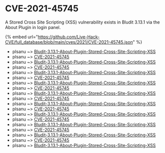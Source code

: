 # CVE-2021-45745

A Stored Cross Site Scripting (XSS) vulnerability exists in Bludit 3.13.1 via the About Plugin in login panel.

{% embed url="https://github.com/Live-Hack-CVE/full_database/blob/main/cves/2021/CVE-2021-45745.json" %}


* plsanu ~> [Bludit-3.13.1-About-Plugin-Stored-Cross-Site-Scripting-XSS](https://www.alice-snow.ru/2021/database/cve-2021-45745/bludit-3.13.1-about-plugin-stored-cross-site-scripting-xss-plsanu)
* plsanu ~> [CVE-2021-45745](https://www.alice-snow.ru/2021/database/cve-2021-45745/cve-2021-45745-plsanu)
* plsanu ~> [Bludit-3.13.1-About-Plugin-Stored-Cross-Site-Scripting-XSS](https://www.alice-snow.ru/2021/database/cve-2021-45745/bludit-3.13.1-about-plugin-stored-cross-site-scripting-xss-plsanu)
* plsanu ~> [CVE-2021-45745](https://www.alice-snow.ru/2021/database/cve-2021-45745/cve-2021-45745-plsanu)
* plsanu ~> [Bludit-3.13.1-About-Plugin-Stored-Cross-Site-Scripting-XSS](https://www.alice-snow.ru/2021/database/cve-2021-45745/bludit-3.13.1-about-plugin-stored-cross-site-scripting-xss-plsanu)
* plsanu ~> [CVE-2021-45745](https://www.alice-snow.ru/2021/database/cve-2021-45745/cve-2021-45745-plsanu)
* plsanu ~> [Bludit-3.13.1-About-Plugin-Stored-Cross-Site-Scripting-XSS](https://www.alice-snow.ru/2021/database/cve-2021-45745/bludit-3.13.1-about-plugin-stored-cross-site-scripting-xss-plsanu)
* plsanu ~> [CVE-2021-45745](https://www.alice-snow.ru/2021/database/cve-2021-45745/cve-2021-45745-plsanu)
* plsanu ~> [Bludit-3.13.1-About-Plugin-Stored-Cross-Site-Scripting-XSS](https://www.alice-snow.ru/2021/database/cve-2021-45745/bludit-3.13.1-about-plugin-stored-cross-site-scripting-xss-plsanu)
* plsanu ~> [CVE-2021-45745](https://www.alice-snow.ru/2021/database/cve-2021-45745/cve-2021-45745-plsanu)
* plsanu ~> [Bludit-3.13.1-About-Plugin-Stored-Cross-Site-Scripting-XSS](https://www.alice-snow.ru/2021/database/cve-2021-45745/bludit-3.13.1-about-plugin-stored-cross-site-scripting-xss-plsanu)
* plsanu ~> [CVE-2021-45745](https://www.alice-snow.ru/2021/database/cve-2021-45745/cve-2021-45745-plsanu)
* plsanu ~> [Bludit-3.13.1-About-Plugin-Stored-Cross-Site-Scripting-XSS](https://www.alice-snow.ru/2021/database/cve-2021-45745/bludit-3.13.1-about-plugin-stored-cross-site-scripting-xss-plsanu)
* plsanu ~> [CVE-2021-45745](https://www.alice-snow.ru/2021/database/cve-2021-45745/cve-2021-45745-plsanu)
* plsanu ~> [Bludit-3.13.1-About-Plugin-Stored-Cross-Site-Scripting-XSS](https://www.alice-snow.ru/2021/database/cve-2021-45745/bludit-3.13.1-about-plugin-stored-cross-site-scripting-xss-plsanu)
* plsanu ~> [CVE-2021-45745](https://www.alice-snow.ru/2021/database/cve-2021-45745/cve-2021-45745-plsanu)
* plsanu ~> [Bludit-3.13.1-About-Plugin-Stored-Cross-Site-Scripting-XSS](https://www.alice-snow.ru/2021/database/cve-2021-45745/bludit-3.13.1-about-plugin-stored-cross-site-scripting-xss-plsanu)
* plsanu ~> [CVE-2021-45745](https://www.alice-snow.ru/2021/database/cve-2021-45745/cve-2021-45745-plsanu)
* plsanu ~> [Bludit-3.13.1-About-Plugin-Stored-Cross-Site-Scripting-XSS](https://www.alice-snow.ru/2021/database/cve-2021-45745/bludit-3.13.1-about-plugin-stored-cross-site-scripting-xss-plsanu)